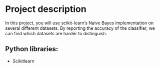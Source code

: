 # Project description
In this project, you will use scikit-learn’s Naive Bayes implementation on several different datasets. By reporting the accuracy of the classifier, we can find which datasets are harder to distinguish.

## Python libraries:
- Scikitlearn